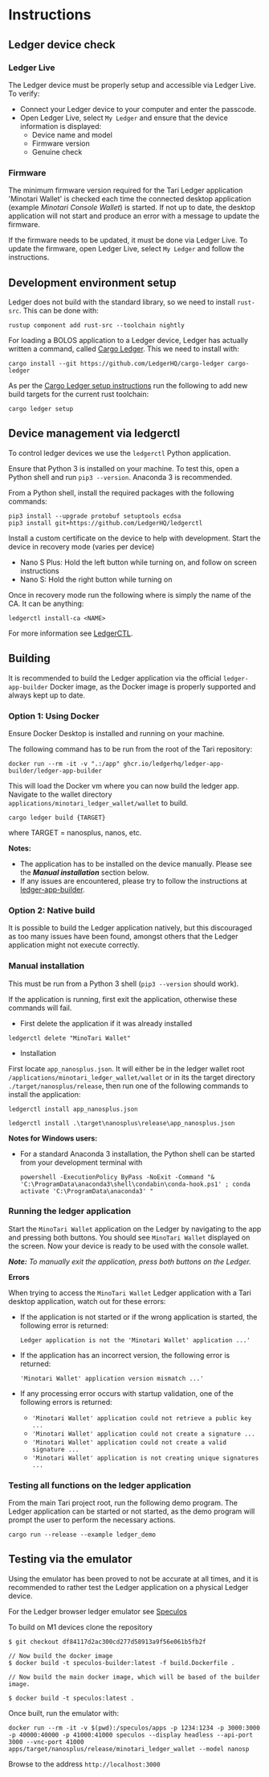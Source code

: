 # Instructions

## Ledger device check 

### Ledger Live

The Ledger device must be properly setup and accessible via Ledger Live. To verify:
- Connect your Ledger device to your computer and enter the passcode.
- Open Ledger Live, select `My Ledger` and ensure that the device information is displayed:
  - Device name and model
  - Firmware version
  - Genuine check

### Firmware

The minimum firmware version required for the Tari Ledger application 'Minotari Wallet' is checked each time the 
connected desktop application (example _Minotari Console Wallet_) is started. If not up to date, the desktop application
will not start and produce an error with a message to update the firmware.

If the firmware needs to be updated, it must be done via Ledger Live. To update the firmware, open Ledger Live, select
`My Ledger` and follow the instructions.

## Development environment setup

Ledger does not build with the standard library, so we need to install `rust-src`. This can be done with:
```
rustup component add rust-src --toolchain nightly
```

For loading a BOLOS application to a Ledger device, Ledger has actually written a command, called
[Cargo Ledger](https://github.com/LedgerHQ/cargo-ledger). This we need to install with:
```
cargo install --git https://github.com/LedgerHQ/cargo-ledger cargo-ledger
```

As per the [Cargo Ledger setup instructions](https://github.com/LedgerHQ/cargo-ledger#setup) run the following to add
new build targets for the current rust toolchain:

```
cargo ledger setup
```

## Device management via ledgerctl

To control ledger devices we use the `ledgerctl` Python application.

Ensure that Python 3 is installed on your machine. To test this, open a Python shell and run `pip3 --version`. 
Anaconda 3 is recommended. 

From a Python shell, install the required packages with the following commands:

```
pip3 install --upgrade protobuf setuptools ecdsa
pip3 install git+https://github.com/LedgerHQ/ledgerctl
```

Install a custom certificate on the device to help with development. Start the device in recovery mode (varies per 
device)
- Nano S Plus: Hold the left button while turning on, and follow on screen instructions
- Nano S: Hold the right button while turning on

Once in recovery mode run the following where <NAME> is simply the name of the CA. It can be anything:

```
ledgerctl install-ca <NAME>
```

For more information see [LedgerCTL](https://github.com/LedgerHQ/ledgerctl).

## Building

It is recommended to build the Ledger application via the official `ledger-app-builder` Docker image, as the Docker 
image is properly supported and always kept up to date.

### Option 1: Using Docker

Ensure Docker Desktop is installed and running on your machine.

The following command has to be run from the root of the Tari repository:

```
docker run --rm -it -v ".:/app" ghcr.io/ledgerhq/ledger-app-builder/ledger-app-builder
```

This will load the Docker vm where you can now build the ledger app. Navigate to the wallet directory
`applications/minotari_ledger_wallet/wallet` to build.

```
cargo ledger build {TARGET}
```

where TARGET = nanosplus, nanos, etc.

**Notes:** 
- The application has to be installed on the device manually. Please see the _**Manual installation**_ section below.
- If any issues are encountered, please try to follow the instructions at 
  [ledger-app-builder](https://github.com/LedgerHQ/ledger-app-builder/).


### Option 2: Native build

It is possible to build the Ledger application natively, but this discouraged as too many issues have been found,
amongst others that the Ledger application might not execute correctly.

### Manual installation

This must be run from a Python 3 shell (`pip3 --version` should work).

If the application is running, first exit the application, otherwise these commands will fail.

- First delete the application if it was already installed

``` 
ledgerctl delete "MinoTari Wallet"
```

- Installation

First locate `app_nanosplus.json`. It will either be in the ledger wallet root
`/applications/minotari_ledger_wallet/wallet` or in its the target directory `./target/nanosplus/release`,
then run one of the following commands to install the application:

```
ledgerctl install app_nanosplus.json
```
```
ledgerctl install .\target\nanosplus\release\app_nanosplus.json
```

**Notes for Windows users:**
- For a standard Anaconda 3 installation, the Python shell can be started from your development terminal with
  ```
  powershell -ExecutionPolicy ByPass -NoExit -Command "& 'C:\ProgramData\anaconda3\shell\condabin\conda-hook.ps1' ; conda activate 'C:\ProgramData\anaconda3' "
  ```

### Running the ledger application

Start the `MinoTari Wallet` application on the Ledger by navigating to the app and pressing both buttons. You should
see `MinoTari Wallet` displayed on the screen. Now your device is ready to be used with the console wallet.

_**Note:** To manually exit the application, press both buttons on the Ledger._

**Errors**

When trying to access the `MinoTari Wallet` Ledger application with a Tari desktop application, watch out for these 
errors:

- If the application is not started or if the wrong application is started, the following error is returned:

  `Ledger application is not the 'Minotari Wallet' application ...'`

- If the application has an incorrect version, the following error is returned:

  `'Minotari Wallet' application version mismatch ...'`

- If any processing error occurs with startup validation, one of the following errors is returned:

  - `'Minotari Wallet' application could not retrieve a public key ...`
  - `'Minotari Wallet' application could not create a signature ...`
  - `'Minotari Wallet' application could not create a valid signature ...`
  - `'Minotari Wallet' application is not creating unique signatures ...`

### Testing all functions on the ledger application

From the main Tari project root, run the following demo program. The Ledger application can be started or not started, 
as the demo program will prompt the user to perform the necessary actions.

```
cargo run --release --example ledger_demo
``` 

## Testing via the emulator

Using the emulator has been proved to not be accurate at all times, and it is recommended to rather test the 
Ledger application on a physical Ledger device.

For the Ledger browser ledger emulator see [Speculos](https://github.com/LedgerHQ/speculos)

To build on M1 devices clone the repository

```
$ git checkout df84117d2ac300cd277d58913a9f56e061b5fb2f

// Now build the docker image
$ docker build -t speculos-builder:latest -f build.Dockerfile .

// Now build the main docker image, which will be based of the builder image.

$ docker build -t speculos:latest .
```

Once built, run the emulator with:

```
docker run --rm -it -v $(pwd):/speculos/apps -p 1234:1234 -p 3000:3000 -p 40000:40000 -p 41000:41000 speculos --display headless --api-port 3000 --vnc-port 41000 apps/target/nanosplus/release/minotari_ledger_wallet --model nanosp
```

Browse to the address `http://localhost:3000`
